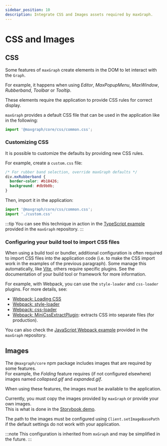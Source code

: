```yaml
---
sidebar_position: 10
description: Integrate CSS and Images assets required by maxGraph.
---
```


# CSS and Images

## CSS

Some features of `maxGraph` create elements in the DOM to let interact with the `Graph`.

For example, it happens when using _Editor_, _MaxPopupMenu_, _MaxWindow_, _Rubberband_, _Toolbar_ or _Tooltip_.

These elements require the application to provide CSS rules for correct display.

`maxGraph` provides a default CSS file that can be used in the application like in the following:
```js
import '@maxgraph/core/css/common.css';
```

### Customizing CSS

It is possible to customize the defaults by providing new CSS rules.

For example, create a `custom.css` file:
```css
/* For rubber band selection, override maxGraph defaults */
div.mxRubberband {
  border-color: #b18426;
  background: #db9b0b;
}
```
Then, import it in the application: 
```js
import '@maxgraph/core/css/common.css';
import './custom.css'
```

:::tip
You can see this technique in action in the [TypeScript example](https://github.com/maxGraph/maxGraph/blob/main/packages/ts-example/src/main.ts) provided in the `maxGraph` repository.
:::

### Configuring your build tool to import CSS files

When using a build tool or bundler, additional configuration is often required to import CSS files into the application code (i.e. to make the CSS import work in the examples of the previous paragraph).
Some manage this automatically, like [Vite](https://vite.dev/), others require specific plugins. See the documentation of your build tool or framework for more information.

For example, with Webpack, you can use the `style-loader` and `css-loader` plugins. For more details, see:
- [Webpack: Loading CSS](https://webpack.js.org/guides/asset-management/#loading-css)
- [Webpack: style-loader](https://webpack.js.org/loaders/style-loader/)
- [Webpack: css-loader](https://webpack.js.org/loaders/css-loader/)
- [Webpack: MiniCssExtractPlugin](https://webpack.js.org/plugins/mini-css-extract-plugin/): extracts CSS into separate files (for production). 

You can also check the [JavaScript Webpack example](https://github.com/maxGraph/maxGraph/blob/main/packages/js-example/webpack.config.js) provided in the `maxGraph` repository.


## Images

The `@maxgraph/core` npm package includes images that are required by some features. \
For example, the _Folding_ feature requires (if not configured elsewhere) images named _collapsed.gif_ and _expanded.gif_.

When using these features, the images must be available to the application.

Currently, you must copy the images provided by `maxGraph` or provide your own images. \
This is what is done in the [Storybook demo](https://github.com/maxGraph/maxGraph/tree/main/packages/html/public/images).

The path to the images must be configured using `Client.setImageBasePath` if the default settings do not work with your application.

:::note
This configuration is inherited from `mxGraph` and may be simplified in the future. 
:::
